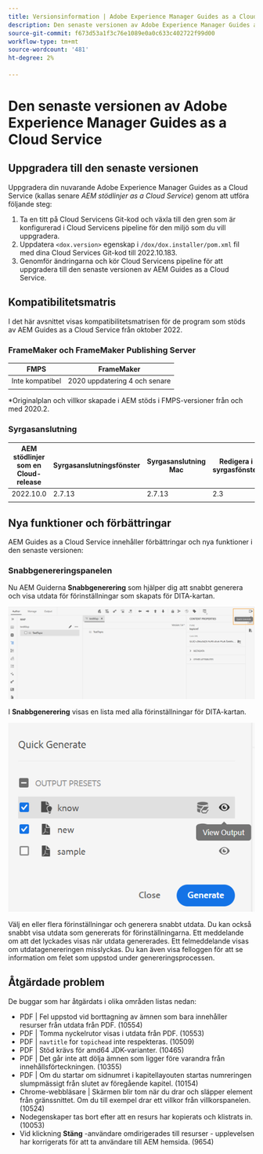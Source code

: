 ```yaml
---
title: Versionsinformation | Adobe Experience Manager Guides as a Cloud Service, oktober 2022-versionen
description: Den senaste versionen av Adobe Experience Manager Guides as a Cloud Service
source-git-commit: f673d53a1f3c76e1089e0a0c633c402722f99d00
workflow-type: tm+mt
source-wordcount: '481'
ht-degree: 2%

---
```


# Den senaste versionen av Adobe Experience Manager Guides as a Cloud Service

## Uppgradera till den senaste versionen

Uppgradera din nuvarande Adobe Experience Manager Guides as a Cloud Service (kallas senare *AEM stödlinjer as a Cloud Service*) genom att utföra följande steg:
1. Ta en titt på Cloud Servicens Git-kod och växla till den gren som är konfigurerad i Cloud Servicens pipeline för den miljö som du vill uppgradera.
2. Uppdatera `<dox.version>` egenskap i `/dox/dox.installer/pom.xml` fil med dina Cloud Services Git-kod till 2022.10.183.
3. Genomför ändringarna och kör Cloud Servicens pipeline för att uppgradera till den senaste versionen av AEM Guides as a Cloud Service.

## Kompatibilitetsmatris

I det här avsnittet visas kompatibilitetsmatrisen för de program som stöds av AEM Guides as a Cloud Service från oktober 2022.

### FrameMaker och FrameMaker Publishing Server

| FMPS | FrameMaker |
| --- | --- |
| Inte kompatibel | 2020 uppdatering 4 och senare |
|  |  |

*Originalplan och villkor skapade i AEM stöds i FMPS-versioner från och med 2020.2.

### Syrgasanslutning

| AEM stödlinjer som en Cloud-release | Syrgasanslutningsfönster | Syrgasanslutning Mac | Redigera i syrgasfönster | Redigera i Syrgas Mac |
| --- | --- | --- | --- | --- |
| 2022.10.0 | 2.7.13 | 2.7.13 | 2.3 | 2.3 |
|  |  |  |  |


## Nya funktioner och förbättringar

AEM Guides as a Cloud Service innehåller förbättringar och nya funktioner i den senaste versionen:


### Snabbgenereringspanelen

Nu AEM Guiderna **Snabbgenerering** som hjälper dig att snabbt generera och visa utdata för förinställningar som skapats för DITA-kartan.

![Ikon för snabbgenerering](assets/quick-generate-icon.png)

I **Snabbgenerering** visas en lista med alla förinställningar för DITA-kartan.

![Snabbgenereringspanelen](assets/quick-generate-panel.png)

Välj en eller flera förinställningar och generera snabbt utdata. Du kan också snabbt visa utdata som genererats för förinställningarna. Ett meddelande om att det lyckades visas när utdata genererades. Ett felmeddelande visas om utdatagenereringen misslyckas. Du kan även visa felloggen för att se information om felet som uppstod under genereringsprocessen.


## Åtgärdade problem

De buggar som har åtgärdats i olika områden listas nedan:

* PDF | Fel uppstod vid borttagning av ämnen som bara innehåller resurser från utdata från PDF. (10554)
* PDF | Tomma nyckelrutor visas i utdata från PDF. (10553)
* PDF | `navtitle` for `topichead` inte respekteras. (10509)
* PDF | Stöd krävs för amd64 JDK-varianter. (10465)
* PDF | Det går inte att dölja ämnen som ligger före varandra från innehållsförteckningen. (10355)
* PDF | Om du startar om sidnumret i kapitellayouten startas numreringen slumpmässigt från slutet av föregående kapitel. (10154)
* Chrome-webbläsare | Skärmen blir tom när du drar och släpper element från gränssnittet. Om du till exempel drar ett villkor från villkorspanelen. (10524)
* Nodegenskaper tas bort efter att en resurs har kopierats och klistrats in. (10053)
* Vid klickning  **Stäng** -användare omdirigerades till resurser - upplevelsen har korrigerats för att ta användare till AEM hemsida. (9654)
